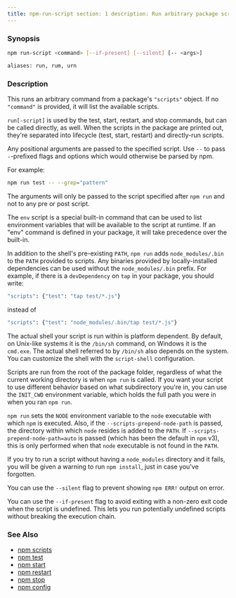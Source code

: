 ```yaml
---
title: npm-run-script section: 1 description: Run arbitrary package scripts
---
```


### Synopsis

```bash
npm run-script <command> [--if-present] [--silent] [-- <args>]

aliases: run, rum, urn
```

### Description

This runs an arbitrary command from a package's `"scripts"` object. If no
`"command"` is provided, it will list the available scripts.

`run[-script]` is used by the test, start, restart, and stop commands, but can be called directly, as well. When the
scripts in the package are printed out, they're separated into lifecycle (test, start, restart) and directly-run
scripts.

Any positional arguments are passed to the specified script. Use `--` to pass `-`-prefixed flags and options which would
otherwise be parsed by npm.

For example:

```bash
npm run test -- --grep="pattern"
```

The arguments will only be passed to the script specified after ```npm run```
and not to any pre or post script.

The `env` script is a special built-in command that can be used to list environment variables that will be available to
the script at runtime. If an
"env" command is defined in your package, it will take precedence over the built-in.

In addition to the shell's pre-existing `PATH`, `npm run` adds
`node_modules/.bin` to the `PATH` provided to scripts. Any binaries provided by locally-installed dependencies can be
used without the
`node_modules/.bin` prefix. For example, if there is a `devDependency` on
`tap` in your package, you should write:

```bash
"scripts": {"test": "tap test/*.js"}
```

instead of

```bash
"scripts": {"test": "node_modules/.bin/tap test/*.js"}
```

The actual shell your script is run within is platform dependent. By default, on Unix-like systems it is the `/bin/sh`
command, on Windows it is the `cmd.exe`. The actual shell referred to by `/bin/sh` also depends on the system. You can
customize the shell with the `script-shell` configuration.

Scripts are run from the root of the package folder, regardless of what the current working directory is when `npm run`
is called. If you want your script to use different behavior based on what subdirectory you're in, you can use
the `INIT_CWD` environment variable, which holds the full path you were in when you ran `npm run`.

`npm run` sets the `NODE` environment variable to the `node` executable with which `npm` is executed. Also, if
the `--scripts-prepend-node-path` is passed, the directory within which `node` resides is added to the `PATH`.
If `--scripts-prepend-node-path=auto` is passed (which has been the default in `npm` v3), this is only performed when
that `node` executable is not found in the `PATH`.

If you try to run a script without having a `node_modules` directory and it fails, you will be given a warning to
run `npm install`, just in case you've forgotten.

You can use the `--silent` flag to prevent showing `npm ERR!` output on error.

You can use the `--if-present` flag to avoid exiting with a non-zero exit code when the script is undefined. This lets
you run potentially undefined scripts without breaking the execution chain.

### See Also

* [npm scripts](/using-npm/scripts)
* [npm test](/commands/npm-test)
* [npm start](/commands/npm-start)
* [npm restart](/commands/npm-restart)
* [npm stop](/commands/npm-stop)
* [npm config](/commands/npm-config)
